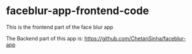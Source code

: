 # faceblur-app-frontend-code
This is the frontend part of the face blur app

The Backend part of this app is: https://github.com/ChetanSinha/faceblur-app

